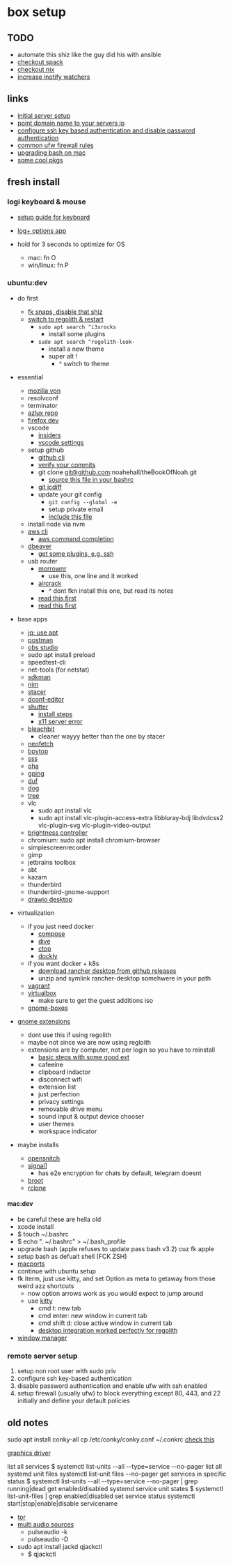 # box setup

## TODO

- automate this shiz like the guy did his with ansible
- [checkout spack](https://spack-tutorial.readthedocs.io/en/latest/)
- [checkout nix](https://nixos.org/)
- [increase inotify watchers](https://dev.to/rubiin/ubuntu-increase-inotify-watcher-file-watch-limit-kf4)
## links

- [initial server setup](https://www.digitalocean.com/community/tutorials/initial-server-setup-with-ubuntu-16-04)
- [point domain name to your servers ip](https://www.digitalocean.com/community/tutorials/how-to-set-up-a-host-name-with-digitalocean)
- [configure ssh key based authentication and disable password authentication](https://www.digitalocean.com/community/tutorials/how-to-configure-ssh-key-based-authentication-on-a-linux-server)
- [common ufw firewall rules](https://www.digitalocean.com/community/tutorials/ufw-essentials-common-firewall-rules-and-commands)
- [upgrading bash on mac](https://itnext.io/upgrading-bash-on-macos-7138bd1066ba)
- [some cool pkgs](http://packages.azlux.fr/)

## fresh install

### logi keyboard & mouse
- [setup guide for keyboard](https://www.logitech.com/en-us/setup/mxsetup.html)
- [log+ options app](https://www.logitech.com/en-us/software/logi-options-plus.html)

- hold for 3 seconds to optimize for OS
  - mac: fn O
  - win/linux: fn P
### ubuntu:dev

- do first

  - [fk snaps, disable that shiz](https://www.simplified.guide/ubuntu/remove-snapd)
  - [switch to regolith & restart](https://regolith-linux.org/docs/getting-started/)
    - `sudo apt search ^i3xrocks`
      - install some plugins
    - `sudo apt search ^regolith-look-`
      - install a new theme
      - super alt !
        - ^ switch to theme

- essential

  - [mozilla vpn](https://support.mozilla.org/en-US/kb/how-install-mozilla-vpn-linux-computer)
  - resolvconf
  - terminator
  - [azlux repo](https://packages.azlux.fr/)
  - [firefox dev](https://www.mozilla.org/en-US/firefox/developer/)
  - vscode
    - [insiders](https://code.visualstudio.com/insiders/)
    - [vscode settings](https://gist.github.com/noahehall/71451b778136a553e785868c37c7e9a0)
  - setup github
    - [github cli](https://github.com/cli/cli/blob/trunk/docs/install_linux.md)
    - [verify your commits](https://docs.github.com/en/authentication/managing-commit-signature-verification)
    - git clone git@github.com:noahehall/theBookOfNoah.git
      - [source this file in your bashrc](linux/_sourceme_.sh)
    - [git icdiff](https://github.com/jeffkaufman/icdiff)
    - update your git config
      - `git config --global -e`
      - setup private email
      - [include this file](linux/.gitconfig)
  - install node via nvm
  - [aws cli](https://docs.aws.amazon.com/cli/latest/userguide/cli-chap-getting-started.html#cliv2-linux-install)
    - [aws command completion](https://docs.aws.amazon.com/cli/latest/userguide/cli-configure-completion.html)
  - [dbeaver](https://dbeaver.io/download/?start&os=linux&arch=x86_64&dist=deb)
    - [get some plugins, e.g. ssh](https://dbeaver.com/docs/wiki/Optional-extensions)
  - usb router
    - [morrownr](https://github.com/morrownr/8814au)
      - use this, one line and it worked
    - [aircrack](https://github.com/aircrack-ng/rtl8814au)
      - ^ dont fkn install this one, but read its notes
    - [read this first](https://docs.alfa.com.tw/Support/Linux/RTL8814AU/#ubuntu)
    - [read this first](https://miloserdov.org/?p=5493)

- base apps

  - [jq: use apt](https://stedolan.github.io/jq/)
  - [postman](https://www.postman.com/downloads/)
  - [obs studio](https://obsproject.com/wiki/install-instructions#ubuntumint-installation)
  - sudo apt install preload
  - speedtest-cli
  - net-tools (for netstat)
  - [sdkman](https://sdkman.io/install)
  - [nim](https://nim-lang.org/install_unix.html)
  - [stacer](https://github.com/oguzhaninan/Stacer)
  - [dconf-editor](https://wiki.gnome.org/Apps/DconfEditor)
  - [shutter](https://shutter-project.org/)
    - [install steps](https://launchpad.net/~shutter/+archive/ubuntu/ppa)
    - [x11 server error](https://askubuntu.com/questions/1353360/ubuntu-21-04-shutter-did-not-work-without-x11-server)
  - [bleachbit](https://www.bleachbit.org/features)
    - cleaner wayyy better than the one by stacer
  - [neofetch](https://github.com/dylanaraps/neofetch)
  - [bpytop](https://github.com/aristocratos/bpytop)
  - [sss](https://github.com/azlux/gnos-sockets)
  - [oha](https://github.com/hatoo/oha)
  - [gping](https://github.com/orf/gping)
  - [duf](https://github.com/muesli/duf)
  - [dog](https://github.com/ogham/dog)
  - [tree](https://www.geeksforgeeks.org/tree-command-unixlinux/)
  - vlc
    - sudo apt install vlc
    - sudo apt install vlc-plugin-access-extra libbluray-bdj libdvdcss2 vlc-plugin-svg vlc-plugin-video-output
  - [brightness controller](https://techstoriesindia.blogspot.com/2020/05/reduce-external-monitor-brightness-ubuntu-linssux.html)
  - chromium: sudo apt install chromium-browser
  - simplescreenrecorder
  - gimp
  - jetbrains toolbox
  - sbt
  - kazam
  - thunderbird
  - thunderbird-gnome-support
  - [drawio desktop](https://github.com/jgraph/drawio-desktop/releases)

- virtualization
  - if you just need docker
    - [compose](https://docs.docker.com/compose/install/)
    - [dive](https://github.com/wagoodman/dive)
    - [ctop](https://github.com/bcicen/ctop)
    - [dockly](https://github.com/lirantal/dockly)
  - if you want docker + k8s
    - [download rancher desktop from github releases](https://github.com/rancher-sandbox/rancher-desktop/releases)
    - unzip and symlink rancher-desktop somehwere in your path
  - [vagrant](https://www.vagrantup.com/)
  - [virtualbox](https://www.virtualbox.org/manual/ch02.html)
    - make sure to get the guest additions iso
  - [gnome-boxes](https://wiki.gnome.org/Apps/Boxes)

- [gnome extensions](https://extensions.gnome.org/)

  - dont use this if using regolith
  - maybe not since we are now using regloith
  - extensions are by computer, not per login so you have to reinstall
    - [basic steps with some good ext](https://thelinuxuser.com/install-gnome-shell-extensions/)
    - cafeeine
    - clipboard indactor
    - disconnect wifi
    - extension list
    - just perfection
    - privacy settings
    - removable drive menu
    - sound input & output device chooser
    - user themes
    - workspace indicator

- maybe installs
  - [opensnitch](https://github.com/evilsocket/opensnitch)
  - [signal](https://signal.org/en/download/)]
    - has e2e encryption for chats by default, telegram doesnt
  - [broot](https://github.com/Canop/broot)
  - [rclone](https://github.com/rclone/rclone)

#### mac:dev

- be careful these are hella old
- xcode install
- $ touch ~/.bashrc
- $ echo ". ~/.bashrc" > ~/.bash_profile
- upgrade bash (apple refuses to update pass bash v3.2) cuz fk apple
- setup bash as defualt shell (FCK ZSH)
- [macports](https://www.scrim.psu.edu/support/userspace-macports.html)
- continue with ubuntu setup
- fk iterm, just use kitty, and set Option as meta to getaway from those weird azz shortcuts
  - now option arrows work as you would expect to jump around
  - use [kitty](https://sw.kovidgoyal.net/kitty/overview/#tabs-and-windows)
    - cmd t: new tab
    - cmd enter: new window in current tab
    - cmd shift d: close active window in current tab
    - [desktop integration worked perfectly for regolith](https://sw.kovidgoyal.net/kitty/binary/#desktop-integration-on-linux)
- [window manager](https://github.com/ianyh/Amethyst)
### remote server setup

1. setup non root user with sudo priv
2. configure ssh key-based authentication
3. disable password authentication and enable ufw with ssh enabled
4. setup firewall (usually ufw) to block everything except 80, 443, and 22 initially and define your default policies

## old notes

sudo apt install conky-all
cp /etc/conky/conky.conf ~/.conkrc
[check this](https://linuxconfig.org/ubuntu-20-04-system-monitoring-with-conky-widgets)

[graphics driver](https://linuxconfig.org/ubuntu-20-04-tricks-and-things-you-might-not-know#h6-internet)

list all services
$ systemctl list-units --all --type=service --no-pager
list all systemd unit files
systemctl list-unit files --no-pager
get services in specific status
$ systemctl list-units --all --type=service --no-pager | grep running|dead
get enabled/disabled systemd service unit states
$ systemctl list-unit-files | grep enabled|disabled
set service status
systemctl start|stop|enable|disable servicename

- [tor](https://2019.www.torproject.org/docs/debian.html.en)
- [multi audio sources](https://linuxconfig.org/how-to-enable-multiple-simultaneous-audio-outputs-on-pulseaudio-in-linux)
  - pulseaudio -k
  - pulseaudio -D
- sudo apt install jackd qjackctl
  - $ qjackctl
